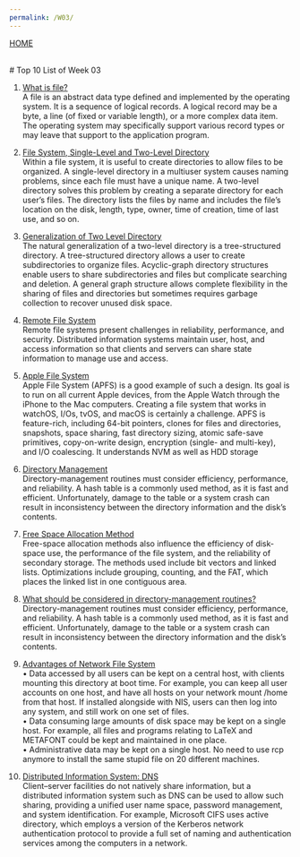 ```yaml
---
permalink: /W03/
---
```

[HOME](../)

<br>
# Top 10 List of Week 03

1. [What is file?](https://www.os-book.com/OS10/slide-dir/PPTX-dir/ch13.pptx)<br>
A file is an abstract data type defined and implemented by the operating
system. It is a sequence of logical records. A logical record may be a byte,
a line (of fixed or variable length), or a more complex data item. The
operating system may specifically support various record types or may
leave that support to the application program.

2. [File System, Single-Level and Two-Level Directory](https://www.os-book.com/OS10/slide-dir/PPTX-dir/ch13.pptx)<br>
Within a file system, it is useful to create directories to allow files to be
organized. A single-level directory in a multiuser system causes naming
problems, since each file must have a unique name. A two-level directory
solves this problem by creating a separate directory for each user’s files.
The directory lists the files by name and includes the file’s location on the
disk, length, type, owner, time of creation, time of last use, and so on.

3. [Generalization of Two Level Directory](https://www.os-book.com/OS10/slide-dir/PPTX-dir/ch13.pptx)<br>
The natural generalization of a two-level directory is a tree-structured
directory. A tree-structured directory allows a user to create subdirectories
to organize files. Acyclic-graph directory structures enable users to share
subdirectories and files but complicate searching and deletion. A general
graph structure allows complete flexibility in the sharing of files and directories but sometimes requires garbage collection to recover unused disk
space.

4. [Remote File System](https://www.os-book.com/OS10/slide-dir/PPTX-dir/ch13.pptx)<br>
Remote file systems present challenges in reliability, performance, and
security. Distributed information systems maintain user, host, and access
information so that clients and servers can share state information to manage use and access.

5. [Apple File System](https://developer.apple.com/documentation/foundation/file_system/about_apple_file_system)<br>
Apple File System (APFS) is a good example of such a design. Its goal
is to run on all current Apple devices, from the Apple Watch through the
iPhone to the Mac computers. Creating a file system that works in watchOS,
I/Os, tvOS, and macOS is certainly a challenge. APFS is feature-rich, including
64-bit pointers, clones for files and directories, snapshots, space sharing, fast
directory sizing, atomic safe-save primitives, copy-on-write design, encryption (single- and multi-key), and I/O coalescing. It understands NVM as well
as HDD storage

6. [Directory Management](https://www.os-book.com/OS10/slide-dir/PPTX-dir/ch14.pptx)<br>
Directory-management routines must consider efficiency, performance,
and reliability. A hash table is a commonly used method, as it is fast and
efficient. Unfortunately, damage to the table or a system crash can result in
inconsistency between the directory information and the disk’s contents.

7. [Free Space Allocation Method](https://www.os-book.com/OS10/slide-dir/PPTX-dir/ch14.pptx)<br>
Free-space allocation methods also influence the efficiency of disk-space
use, the performance of the file system, and the reliability of secondary
storage. The methods used include bit vectors and linked lists. Optimizations include grouping, counting, and the FAT, which places the linked list
in one contiguous area.

8. [What should be considered in directory-management routines?](https://www.os-book.com/OS10/slide-dir/PPTX-dir/ch14.pptx)<br>
Directory-management routines must consider efficiency, performance,
and reliability. A hash table is a commonly used method, as it is fast and
efficient. Unfortunately, damage to the table or a system crash can result in
inconsistency between the directory information and the disk’s contents.

9. [Advantages of Network File System](https://tldp.org/LDP/nag/node140.html)<br>
• Data accessed by all users can be kept on a central host, with clients mounting this directory at boot time. For example, you can keep all user accounts on one host, and have all hosts on your network mount /home from that host. If installed alongside with NIS, users can then log into any system, and still work on one set of files. <br>
• Data consuming large amounts of disk space may be kept on a single host. For example, all files and programs relating to LaTeX and METAFONT could be kept and maintained in one place. <br>
• Administrative data may be kept on a single host. No need to use rcp anymore to install the same stupid file on 20 different machines.

10. [Distributed Information System: DNS](https://www.os-book.com/OS10/slide-dir/PPTX-dir/ch15.pptx)<br>
Client–server facilities do not natively share information, but a distributed
information system such as DNS can be used to allow such sharing, providing a unified user name space, password management, and system identification. For example, Microsoft CIFS uses active directory, which employs a version of the Kerberos network authentication protocol to provide a full set of naming and authentication services among the computers in a network.
